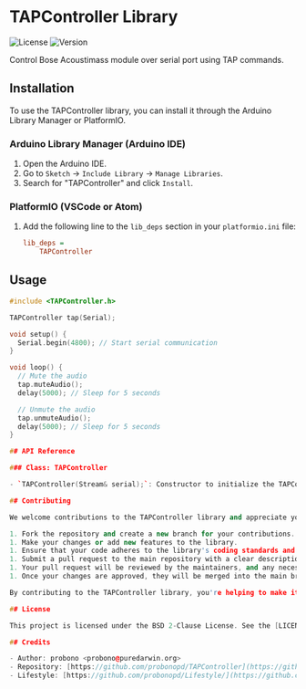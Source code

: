 # TAPController Library

![License](https://img.shields.io/github/license/yourusername/TAPController)
![Version](https://img.shields.io/github/v/release/yourusername/TAPController)

Control Bose Acoustimass module over serial port using TAP commands.

## Installation

To use the TAPController library, you can install it through the Arduino Library Manager or PlatformIO.

### Arduino Library Manager (Arduino IDE)

1. Open the Arduino IDE.
2. Go to `Sketch` -> `Include Library` -> `Manage Libraries`.
3. Search for "TAPController" and click `Install`.

### PlatformIO (VSCode or Atom)

1. Add the following line to the `lib_deps` section in your `platformio.ini` file:
   ```ini
   lib_deps =
       TAPController

## Usage

```cpp
#include <TAPController.h>

TAPController tap(Serial);

void setup() {
  Serial.begin(4800); // Start serial communication
}

void loop() {
  // Mute the audio
  tap.muteAudio();
  delay(5000); // Sleep for 5 seconds

  // Unmute the audio
  tap.unmuteAudio();
  delay(5000); // Sleep for 5 seconds
}

## API Reference

### Class: TAPController

- `TAPController(Stream& serial);`: Constructor to initialize the TAPController with the provided `Stream` object for serial communication.

## Contributing

We welcome contributions to the TAPController library and appreciate your interest in improving it. If you would like to contribute, please follow these guidelines:

1. Fork the repository and create a new branch for your contributions.
1. Make your changes or add new features to the library.
1. Ensure that your code adheres to the library's coding standards and conventions.
1. Submit a pull request to the main repository with a clear description of the changes you made.
1. Your pull request will be reviewed by the maintainers, and any necessary feedback will be provided.
1. Once your changes are approved, they will be merged into the main branch and become part of the library.

By contributing to the TAPController library, you're helping to make it better for everyone in the community. Thank you for your support!

## License

This project is licensed under the BSD 2-Clause License. See the [LICENSE](LICENSE) file for details.

## Credits

- Author: probono <probono@puredarwin.org>
- Repository: [https://github.com/probonopd/TAPController](https://github.com/probonopd/TAPController)
- Lifestyle: [https://github.com/probonopd/Lifestyle/](https://github.com/probonopd/Lifestyle/)
